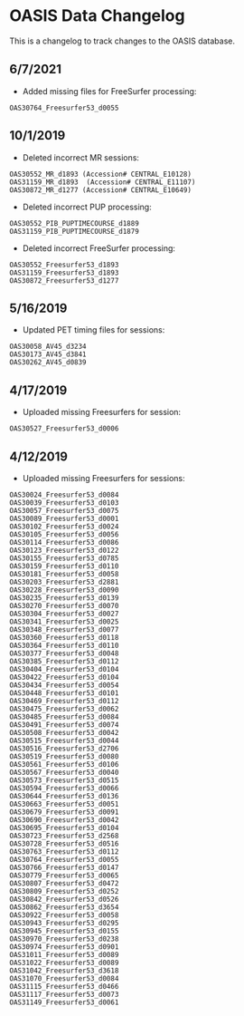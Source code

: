 # OASIS Data Changelog

This is a changelog to track changes to the OASIS database.

## 6/7/2021

* Added missing files for FreeSurfer processing:
```
OAS30764_Freesurfer53_d0055
```

## 10/1/2019

* Deleted incorrect MR sessions:
```
OAS30552_MR_d1893 (Accession# CENTRAL_E10128)
OAS31159_MR_d1893  (Accession# CENTRAL_E11107)
OAS30872_MR_d1277 (Accession# CENTRAL_E10649)
```

* Deleted incorrect PUP processing:
```
OAS30552_PIB_PUPTIMECOURSE_d1889
OAS31159_PIB_PUPTIMECOURSE_d1879
```

* Deleted incorrect FreeSurfer processing:
```
OAS30552_Freesurfer53_d1893
OAS31159_Freesurfer53_d1893
OAS30872_Freesurfer53_d1277
```

## 5/16/2019

* Updated PET timing files for sessions:
```
OAS30058_AV45_d3234
OAS30173_AV45_d3841
OAS30262_AV45_d0839
```


## 4/17/2019

* Uploaded missing Freesurfers for session:

```
OAS30527_Freesurfer53_d0006
```


## 4/12/2019 

* Uploaded missing Freesurfers for sessions:

```
OAS30024_Freesurfer53_d0084
OAS30039_Freesurfer53_d0103
OAS30057_Freesurfer53_d0075
OAS30089_Freesurfer53_d0001
OAS30102_Freesurfer53_d0024
OAS30105_Freesurfer53_d0056
OAS30114_Freesurfer53_d0086
OAS30123_Freesurfer53_d0122
OAS30155_Freesurfer53_d0785
OAS30159_Freesurfer53_d0110
OAS30181_Freesurfer53_d0058
OAS30203_Freesurfer53_d2881
OAS30228_Freesurfer53_d0090
OAS30235_Freesurfer53_d0139
OAS30270_Freesurfer53_d0070
OAS30304_Freesurfer53_d0027
OAS30341_Freesurfer53_d0025
OAS30348_Freesurfer53_d0077
OAS30360_Freesurfer53_d0118
OAS30364_Freesurfer53_d0110
OAS30377_Freesurfer53_d0048
OAS30385_Freesurfer53_d0112
OAS30404_Freesurfer53_d0104
OAS30422_Freesurfer53_d0104
OAS30434_Freesurfer53_d0054
OAS30448_Freesurfer53_d0101
OAS30469_Freesurfer53_d0112
OAS30475_Freesurfer53_d0062
OAS30485_Freesurfer53_d0084
OAS30491_Freesurfer53_d0074
OAS30508_Freesurfer53_d0042
OAS30515_Freesurfer53_d0044
OAS30516_Freesurfer53_d2706
OAS30519_Freesurfer53_d0080
OAS30561_Freesurfer53_d0106
OAS30567_Freesurfer53_d0040
OAS30573_Freesurfer53_d0515
OAS30594_Freesurfer53_d0066
OAS30644_Freesurfer53_d0136
OAS30663_Freesurfer53_d0051
OAS30679_Freesurfer53_d0091
OAS30690_Freesurfer53_d0042
OAS30695_Freesurfer53_d0104
OAS30723_Freesurfer53_d2568
OAS30728_Freesurfer53_d0516
OAS30763_Freesurfer53_d0112
OAS30764_Freesurfer53_d0055
OAS30766_Freesurfer53_d0147
OAS30779_Freesurfer53_d0065
OAS30807_Freesurfer53_d0472
OAS30809_Freesurfer53_d0252
OAS30842_Freesurfer53_d0526
OAS30862_Freesurfer53_d3654
OAS30922_Freesurfer53_d0058
OAS30943_Freesurfer53_d0295
OAS30945_Freesurfer53_d0155
OAS30970_Freesurfer53_d0238
OAS30974_Freesurfer53_d0901
OAS31011_Freesurfer53_d0089
OAS31022_Freesurfer53_d0089
OAS31042_Freesurfer53_d3618
OAS31070_Freesurfer53_d0084
OAS31115_Freesurfer53_d0466
OAS31117_Freesurfer53_d0073
OAS31149_Freesurfer53_d0061
```